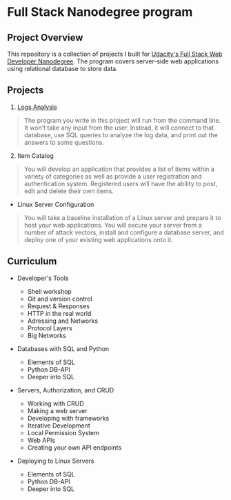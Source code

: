 # Full Stack Nanodegree program

##  Project Overview

This repository is a collection of projects I built for [Udacity's Full Stack Web Developer Nanodegree](https://www.udacity.com/course/full-stack-web-developer-nanodegree--nd004). The program covers server-side web applications using relational database to store data. 

## Projects

 1. [Logs Analysis](https://github.com/ivelisousa/Full-Stack-Nanodegree/tree/master/Log-analysis)  
> The program you write in this project will run from the command line. It won't take any input from the user. Instead, it will connect to that database, use SQL queries to analyze the log data, and print out the answers to some questions.
 2. Item Catalog   

> You will develop an application that provides a list of items within a variety of categories as well as provide a user registration and authentication system. Registered users will have the ability to post,  edit and delete their own items.

 - Linux Server Configuration
> You will take a baseline installation of a Linux server and prepare it to host your web applications. You will secure your server from a number of attack vectors, install and configure a database server, and deploy one of your existing web applications onto it.
 
## Curriculum
 - Developer's Tools  
	 - Shell workshop  
	 - Git and version control     
	 - Request & Responses   
	 - HTTP in the real world  
	 - Adressing and Networks    
	 - Protocol Layers   
	 - Big Networks  
	 
 - Databases with SQL and Python  
	 - Elements of SQL  
	 - Python DB-API  
	 - Deeper into SQL  
 - Servers, Authorization, and CRUD  
	 - Working with CRUD  
	- Making a web server  
	- Developing with frameworks  
	- Iterative Development  
	- Local Permission System  
	- Web APIs  
	- Creating your own API endpoints  
 - Deploying to Linux Servers  
	 - Elements of SQL
	- Python DB-API
	- Deeper into SQL
